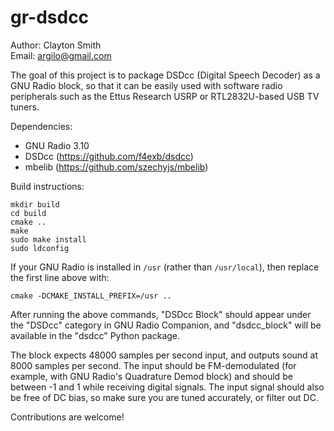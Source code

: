 gr-dsdcc
========

Author: Clayton Smith  
Email: <argilo@gmail.com>

The goal of this project is to package DSDcc (Digital Speech Decoder) as
a GNU Radio block, so that it can be easily used with software radio
peripherals such as the Ettus Research USRP or RTL2832U-based USB TV
tuners.

Dependencies:

  * GNU Radio 3.10
  * DSDcc (https://github.com/f4exb/dsdcc)
  * mbelib (https://github.com/szechyjs/mbelib)

Build instructions:

    mkdir build
    cd build
    cmake ..
    make
    sudo make install
    sudo ldconfig

If your GNU Radio is installed in `/usr` (rather than `/usr/local`), then
replace the first line above with:

    cmake -DCMAKE_INSTALL_PREFIX=/usr ..

After running the above commands, "DSDcc Block" should appear under the
"DSDcc" category in GNU Radio Companion, and "dsdcc_block" will be available
in the "dsdcc" Python package.

The block expects 48000 samples per second input, and outputs sound at
8000 samples per second.  The input should be FM-demodulated (for
example, with GNU Radio's Quadrature Demod block) and should be between
-1 and 1 while receiving digital signals.  The input signal should
also be free of DC bias, so make sure you are tuned accurately, or
filter out DC.

Contributions are welcome!
